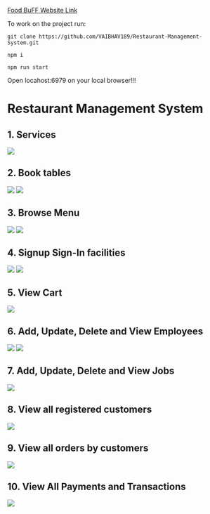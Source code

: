 [ Food BuFF Website Link ](https://foodbuff-deploy.herokuapp.com/)

To work on the project run:
```
git clone https://github.com/VAIBHAV189/Restaurant-Management-System.git
```
```
npm i
```
```
npm run start
```

Open locahost:6979 on your local browser!!!
# Restaurant Management System 
## 1. Services
![](Images-Readme/1.png)
## 2. Book tables
![](Images-Readme/2.1.png)
![](Images-Readme/2.2.png)
## 3. Browse Menu
![](Images-Readme/3.1.png)
![](Images-Readme/3.2.png)
## 4. Signup Sign-In facilities
![](Images-Readme/4.1.png)
![](Images-Readme/4.2.png)
## 5. View Cart
![](Images-Readme/5.png)
## 6. Add, Update, Delete and View Employees
![](Images-Readme/6.1.PNG)
![](Images-Readme/6.2.PNG)
## 7. Add, Update, Delete and View Jobs
![](Images-Readme/7.PNG)
## 8. View all registered customers
![](Images-Readme/8.PNG)
## 9. View all orders by customers
![](Images-Readme/9.PNG)
## 10. View All Payments and Transactions
![](Images-Readme/10.PNG)
